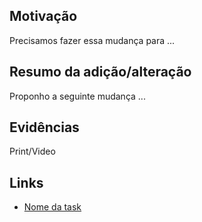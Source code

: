 ## Motivação

Precisamos fazer essa mudança para ...

## Resumo da adição/alteração

Proponho a seguinte mudança ...

## Evidências

Print/Video

## Links

- [Nome da task](link_da_task)
